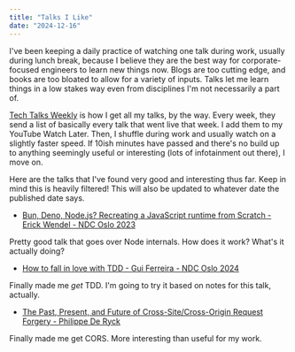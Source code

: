 ```yaml
---
title: "Talks I Like"
date: "2024-12-16"
---
```


I've been keeping a daily practice of watching one talk during work, usually during lunch break, because I believe they are the best way for corporate-focused engineers to learn new things now. Blogs are too cutting edge, and books are too bloated to allow for a variety of inputs. Talks let me learn things in a low stakes way even from disciplines I'm not necessarily a part of.

[Tech Talks Weekly](https://techtalksweekly.substack.com) is how I get all my talks, by the way. Every week, they send a list of basically every talk that went live that week. I add them to my YouTube Watch Later. Then, I shuffle during work and usually watch on a slightly faster speed. If 10ish minutes have passed and there's no build up to anything seemingly useful or interesting (lots of infotainment out there), I move on.

Here are the talks that I've found very good and interesting thus far. Keep in mind this is heavily filtered! This will also be updated to whatever date the published date says.

* [Bun, Deno, Node.js? Recreating a JavaScript runtime from Scratch - Erick Wendel - NDC Oslo 2023](https://www.youtube.com/watch?v=uNGDW3snVyA)

Pretty good talk that goes over Node internals. How does it work? What's it actually doing?

* [How to fall in love with TDD - Gui Ferreira - NDC Oslo 2024](https://www.youtube.com/watch?v=vXnTMjMe5Eg)

Finally made me *get* TDD. I'm going to try it based on notes for this talk, actually.

* [The Past, Present, and Future of Cross-Site/Cross-Origin Request Forgery - Philippe De Ryck](https://www.youtube.com/watch?v=9ZimlztLa1g)

Finally made me get CORS. More interesting than useful for my work.
